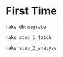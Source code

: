 
First Time
============================= 
`rake db:migrate`

`rake step_1_fetch`

`rake step_2_analyze`


